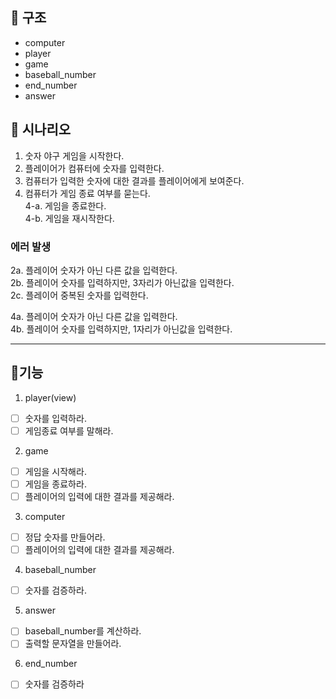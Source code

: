 ## 📌 구조
- computer
- player
- game
- baseball_number
- end_number
- answer


## 📌 시나리오
1. 숫자 야구 게임을 시작한다.
2. 플레이어가 컴퓨터에 숫자를 입력한다.
3. 컴퓨터가 입력한 숫자에 대한 결과를 플레이어에게 보여준다.
4. 컴퓨터가 게임 종료 여부를 묻는다.  
   4-a. 게임을 종료한다.  
   4-b. 게임을 재시작한다.

### 에러 발생
2a. 플레이어 숫자가 아닌 다른 값을 입력한다.   
2b. 플레이어 숫자를 입력하지만, 3자리가 아닌값을 입력한다.  
2c. 플레이어 중복된 숫자를 입력한다.

4a. 플레이어 숫자가 아닌 다른 값을 입력한다.  
4b. 플레이어 숫자를 입력하지만, 1자리가 아닌값을 입력한다.

---

## 🤔기능
1. player(view)
- [ ] 숫자를 입력하라.
- [ ] 게임종료 여부를 말해라.

2. game
- [ ] 게임을 시작해라.
- [ ] 게임을 종료하라.
- [ ] 플레이어의 입력에 대한 결과를 제공해라.

3. computer
- [ ] 정답 숫자를 만들어라.
- [ ] 플레이어의 입력에 대한 결과를 제공해라.

4. baseball_number
- [ ] 숫자를 검증하라.

5. answer
- [ ] baseball_number를 계산하라.
- [ ] 출력할 문자열을 만들어라.

6. end_number
- [ ] 숫자를 검증하라